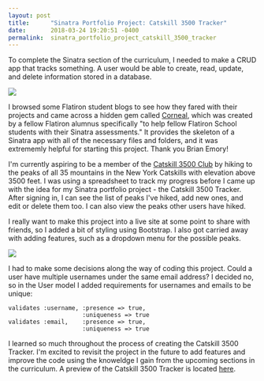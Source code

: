```yaml
---
layout: post
title:      "Sinatra Portfolio Project: Catskill 3500 Tracker"
date:       2018-03-24 19:20:51 -0400
permalink:  sinatra_portfolio_project_catskill_3500_tracker
---
```



To complete the Sinatra section of the curriculum, I needed to make a CRUD app that tracks something. A user would be able to create, read, update, and delete information stored in a database. 

![](https://i.imgur.com/0xrhrYJ.jpg)

I browsed some Flatiron student blogs to see how they fared with their projects and came across a hidden gem called [Corneal](https://github.com/thebrianemory/corneal), which was created by a fellow Flatiron alumnus specifically "to help fellow Flatiron School students with their Sinatra assessments." It provides the skeleton of a Sinatra app with all of the necessary files and folders, and it was extrememly helpful for starting this project. Thank you Brian Emory!

I'm currently aspiring to be a member of the [Catskill 3500 Club](http://catskill-3500-club.org/) by hiking to the peaks of all 35 mountains in the New York Catskills with elevation above 3500 feet. I was using a spreadsheet to track my progress before I came up with the idea for my Sinatra portfolio project - the Catskill 3500 Tracker. After signing in, I can see the list of peaks I've hiked, add new ones, and edit or delete them too. I can also view the peaks other users have hiked. 

I really want to make this project into a live site at some point to share with friends, so I added a bit of styling using Bootstrap. I also got carried away with adding features, such as a dropdown menu for the possible peaks. 

![](https://media.giphy.com/media/3PyvQJONLWa58U2WzP/giphy.gif)

I had to make some decisions along the way of coding this project. Could a user have multiple usernames under the same email address? I decided no, so in the User model I added requirements for usernames and emails to be unique:

```
validates :username, :presence => true, 
                     :uniqueness => true
validates :email,    :presence => true,
                     :uniqueness => true
```

I learned so much throughout the process of creating the Catskill 3500 Tracker. I'm excited to revisit the project in the future to add features and improve the code using the knoweldge I gain from the upcoming sections in the curriculum. A preview of the Catskill 3500 Tracker is located [here](https://vimeo.com/262105025).

